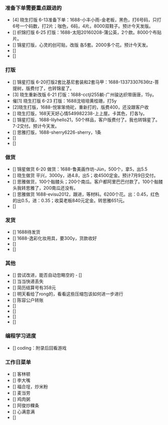 

### 准备下单需要重点跟进的
- [4] 晓生打版 6-13准备下单：1688-小丰小雨-金老板，黑色，打6号码，只打6号一个码数，打2片；咖色，6码，4片。8000双鞋子。预计今天发版。
- [] 织锦打版 6-25 打版：1688-太阳20160208-蒲公英，2个款。8000个布贴片。
- [] 锦星打版，心灵的创可贴，改版 各5套。2000多个花。预计今天发。
- [] 
- []




### 打版
- [] 锦星打版 6-20打版2套比基尼套装和2套马甲：1688-13373307636tz-菩提树，版费付了，也转锦星了。
- [3] 晓生重新改版 6-21 打版：1688-cctjl255躺-广州骏达织带唐唐，15y。
- 催[1] 晓生打版 6-23 打版：1688沈培培黄桂珊，打5y
- [2]晓生打版，1688-悦笨笨倚砣，重新打的，版费400，还没跟客户收
- [] 晓生打版，168天天好心情549982238-上上屋。卡其色，打各1y。
- [] 锦星打版，1688-lilyhello21，50个样品，客户版费付了。我也转锦星了。7-2交付。预计今天发。
- [] 思雅打版，1688-sherry6226-sherry，1条
- []
- [] 


### 做货
- [] 锦星做货 6-20 做货：1688-鲁美画作坊-Jùn，500个，拿5，出5.5
- [] 晓生做货 平兴，3000y，进4.8，出5；收4500定金。预计7月9日交付。
- [] 思雅做货，100个骷髅头；200个南瓜。客户都阿里巴巴付款了。100个骷髅头我转思雅了，200南瓜还没有。
- [] 思雅做货 1688-evisu2012，跟进，等材料。6200个花。出：0.45，红色的出0.5，进：0.35；收莫老板840元定金。转思雅651元。
- [] 


### 发货
- [] 1688待发货
- [] 1688-逸彩化妆用具，要300y，货款收好
- [] 
- [] 




### 其他
- [] 尝试改进，能否自动忽略空的 - []
- [] 当当快递丢失
- [] 简历结算号有358元
- [] 明天看给了rong的，看看这些压缩包该如何进一步进行
- [] 陈容公户转账
- [] 
- [] 
- [] 
- [] 





### 编程学习进度
- [] coding：附录后回看游戏




### 工作日菜单
- [] 客林顿
- [] 李大嘴
- [] 福合埕，炒米粉
- [] 麦当劳
- [] 鸡肉粥
- [] 阿俊炒粿条
- [] 心满意满
- [] 
